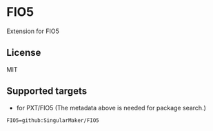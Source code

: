 # FIO5

Extension for FIO5

## License

MIT

## Supported targets

* for PXT/FIO5
(The metadata above is needed for package search.)

```package
FIO5=github:SingularMaker/FIO5
```
